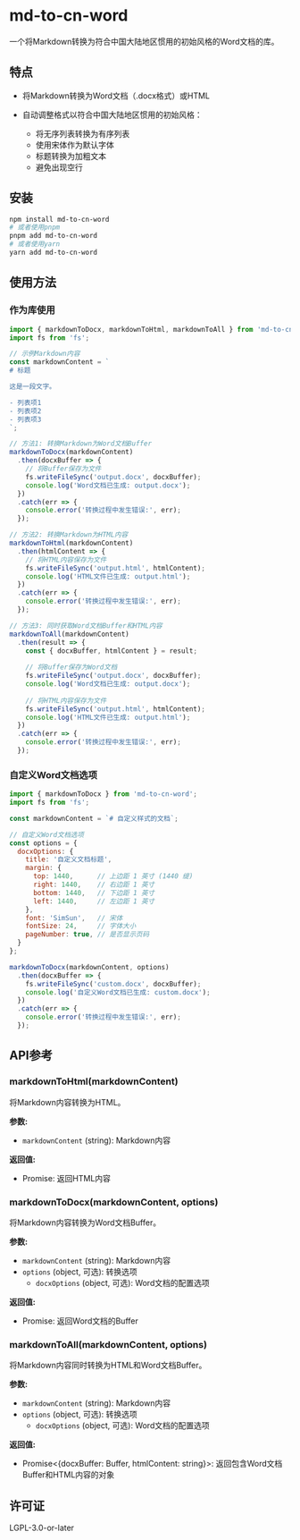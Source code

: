 # md-to-cn-word

一个将Markdown转换为符合中国大陆地区惯用的初始风格的Word文档的库。

## 特点

- 将Markdown转换为Word文档（.docx格式）或HTML
- 自动调整格式以符合中国大陆地区惯用的初始风格：  

  - 将无序列表转换为有序列表
  - 使用宋体作为默认字体
  - 标题转换为加粗文本
  - 避免出现空行

## 安装

```bash
npm install md-to-cn-word
# 或者使用pnpm
pnpm add md-to-cn-word
# 或者使用yarn
yarn add md-to-cn-word
```

## 使用方法

### 作为库使用

```javascript
import { markdownToDocx, markdownToHtml, markdownToAll } from 'md-to-cn-word';
import fs from 'fs';

// 示例Markdown内容
const markdownContent = `
# 标题

这是一段文字。

- 列表项1
- 列表项2
- 列表项3
`;

// 方法1: 转换Markdown为Word文档Buffer
markdownToDocx(markdownContent)
  .then(docxBuffer => {
    // 将Buffer保存为文件
    fs.writeFileSync('output.docx', docxBuffer);
    console.log('Word文档已生成: output.docx');
  })
  .catch(err => {
    console.error('转换过程中发生错误:', err);
  });

// 方法2: 转换Markdown为HTML内容
markdownToHtml(markdownContent)
  .then(htmlContent => {
    // 将HTML内容保存为文件
    fs.writeFileSync('output.html', htmlContent);
    console.log('HTML文件已生成: output.html');
  })
  .catch(err => {
    console.error('转换过程中发生错误:', err);
  });

// 方法3: 同时获取Word文档Buffer和HTML内容
markdownToAll(markdownContent)
  .then(result => {
    const { docxBuffer, htmlContent } = result;
    
    // 将Buffer保存为Word文档
    fs.writeFileSync('output.docx', docxBuffer);
    console.log('Word文档已生成: output.docx');
    
    // 将HTML内容保存为文件
    fs.writeFileSync('output.html', htmlContent);
    console.log('HTML文件已生成: output.html');
  })
  .catch(err => {
    console.error('转换过程中发生错误:', err);
  });
```

### 自定义Word文档选项

```javascript
import { markdownToDocx } from 'md-to-cn-word';
import fs from 'fs';

const markdownContent = `# 自定义样式的文档`;

// 自定义Word文档选项
const options = {
  docxOptions: {
    title: '自定义文档标题',
    margin: {
      top: 1440,      // 上边距 1 英寸 (1440 缇)
      right: 1440,    // 右边距 1 英寸
      bottom: 1440,   // 下边距 1 英寸
      left: 1440,     // 左边距 1 英寸
    },
    font: 'SimSun',   // 宋体
    fontSize: 24,     // 字体大小
    pageNumber: true, // 是否显示页码
  }
};

markdownToDocx(markdownContent, options)
  .then(docxBuffer => {
    fs.writeFileSync('custom.docx', docxBuffer);
    console.log('自定义Word文档已生成: custom.docx');
  })
  .catch(err => {
    console.error('转换过程中发生错误:', err);
  });
```

## API参考

### markdownToHtml(markdownContent)

将Markdown内容转换为HTML。

**参数:**
- `markdownContent` (string): Markdown内容

**返回值:**
- Promise<string>: 返回HTML内容

### markdownToDocx(markdownContent, options)

将Markdown内容转换为Word文档Buffer。

**参数:**
- `markdownContent` (string): Markdown内容
- `options` (object, 可选): 转换选项
  - `docxOptions` (object, 可选): Word文档的配置选项

**返回值:**
- Promise<Buffer>: 返回Word文档的Buffer

### markdownToAll(markdownContent, options)

将Markdown内容同时转换为HTML和Word文档Buffer。

**参数:**
- `markdownContent` (string): Markdown内容
- `options` (object, 可选): 转换选项
  - `docxOptions` (object, 可选): Word文档的配置选项

**返回值:**
- Promise<{docxBuffer: Buffer, htmlContent: string}>: 返回包含Word文档Buffer和HTML内容的对象

## 许可证

LGPL-3.0-or-later
